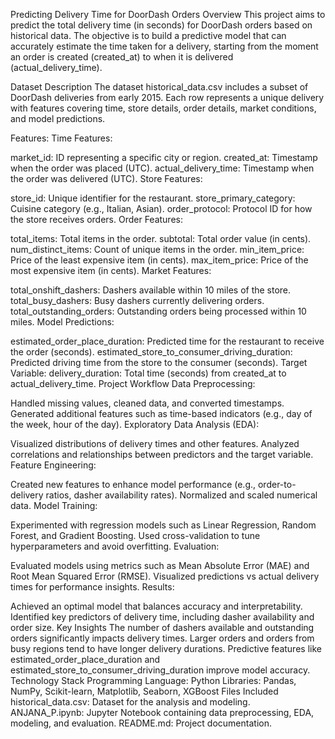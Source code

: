 Predicting Delivery Time for DoorDash Orders
Overview
This project aims to predict the total delivery time (in seconds) for DoorDash orders based on historical data. The objective is to build a predictive model that can accurately estimate the time taken for a delivery, starting from the moment an order is created (created_at) to when it is delivered (actual_delivery_time).

Dataset Description
The dataset historical_data.csv includes a subset of DoorDash deliveries from early 2015. Each row represents a unique delivery with features covering time, store details, order details, market conditions, and model predictions.

Features:
Time Features:

market_id: ID representing a specific city or region.
created_at: Timestamp when the order was placed (UTC).
actual_delivery_time: Timestamp when the order was delivered (UTC).
Store Features:

store_id: Unique identifier for the restaurant.
store_primary_category: Cuisine category (e.g., Italian, Asian).
order_protocol: Protocol ID for how the store receives orders.
Order Features:

total_items: Total items in the order.
subtotal: Total order value (in cents).
num_distinct_items: Count of unique items in the order.
min_item_price: Price of the least expensive item (in cents).
max_item_price: Price of the most expensive item (in cents).
Market Features:

total_onshift_dashers: Dashers available within 10 miles of the store.
total_busy_dashers: Busy dashers currently delivering orders.
total_outstanding_orders: Outstanding orders being processed within 10 miles.
Model Predictions:

estimated_order_place_duration: Predicted time for the restaurant to receive the order (seconds).
estimated_store_to_consumer_driving_duration: Predicted driving time from the store to the consumer (seconds).
Target Variable:
delivery_duration: Total time (seconds) from created_at to actual_delivery_time.
Project Workflow
Data Preprocessing:

Handled missing values, cleaned data, and converted timestamps.
Generated additional features such as time-based indicators (e.g., day of the week, hour of the day).
Exploratory Data Analysis (EDA):

Visualized distributions of delivery times and other features.
Analyzed correlations and relationships between predictors and the target variable.
Feature Engineering:

Created new features to enhance model performance (e.g., order-to-delivery ratios, dasher availability rates).
Normalized and scaled numerical data.
Model Training:

Experimented with regression models such as Linear Regression, Random Forest, and Gradient Boosting.
Used cross-validation to tune hyperparameters and avoid overfitting.
Evaluation:

Evaluated models using metrics such as Mean Absolute Error (MAE) and Root Mean Squared Error (RMSE).
Visualized predictions vs actual delivery times for performance insights.
Results:

Achieved an optimal model that balances accuracy and interpretability.
Identified key predictors of delivery time, including dasher availability and order size.
Key Insights
The number of dashers available and outstanding orders significantly impacts delivery times.
Larger orders and orders from busy regions tend to have longer delivery durations.
Predictive features like estimated_order_place_duration and estimated_store_to_consumer_driving_duration improve model accuracy.
Technology Stack
Programming Language: Python
Libraries: Pandas, NumPy, Scikit-learn, Matplotlib, Seaborn, XGBoost
Files Included
historical_data.csv: Dataset for the analysis and modeling.
ANJANA_P.ipynb: Jupyter Notebook containing data preprocessing, EDA, modeling, and evaluation.
README.md: Project documentation.
